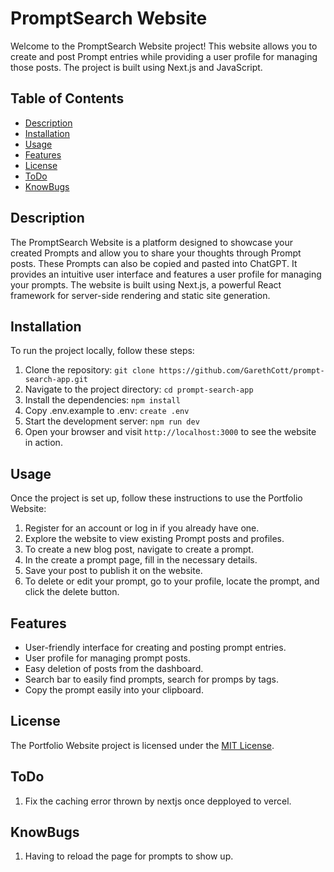 # PromptSearch Website

Welcome to the PromptSearch Website project! This website allows you to create and post Prompt entries while providing a user profile for managing those posts. The project is built using Next.js and JavaScript.

## Table of Contents

- [Description](#description)
- [Installation](#installation)
- [Usage](#usage)
- [Features](#features)
- [License](#license)
- [ToDo](#ToDo)
- [KnowBugs](#KnowBugs)

## Description

The PromptSearch Website is a platform designed to showcase your created Prompts and allow you to share your thoughts through Prompt posts. These Prompts can also be copied and pasted into ChatGPT. It provides an intuitive user interface and features a user profile for managing your prompts. The website is built using Next.js, a powerful React framework for server-side rendering and static site generation.

## Installation

To run the project locally, follow these steps:

1. Clone the repository: `git clone https://github.com/GarethCott/prompt-search-app.git`
2. Navigate to the project directory: `cd prompt-search-app`
3. Install the dependencies: `npm install`
4. Copy .env.example to .env: `create .env`
5. Start the development server: `npm run dev`
6. Open your browser and visit `http://localhost:3000` to see the website in action.

## Usage

Once the project is set up, follow these instructions to use the Portfolio Website:

1. Register for an account or log in if you already have one.
2. Explore the website to view existing Prompt posts and profiles.
3. To create a new blog post, navigate to create a prompt.
4. In the create a prompt page, fill in the necessary details.
5. Save your post to publish it on the website.
6. To delete or edit your prompt, go to your profile, locate the prompt, and click the delete button.

## Features

- User-friendly interface for creating and posting prompt entries.
- User profile for managing prompt posts.
- Easy deletion of posts from the dashboard.
- Search bar to easily find prompts, search for promps by tags.
- Copy the prompt easily into your clipboard.

## License

The Portfolio Website project is licensed under the [MIT License](LICENSE.md).

## ToDo

1. Fix the caching error thrown by nextjs once depployed to vercel. 

## KnowBugs

1. Having to reload the page for prompts to show up.
